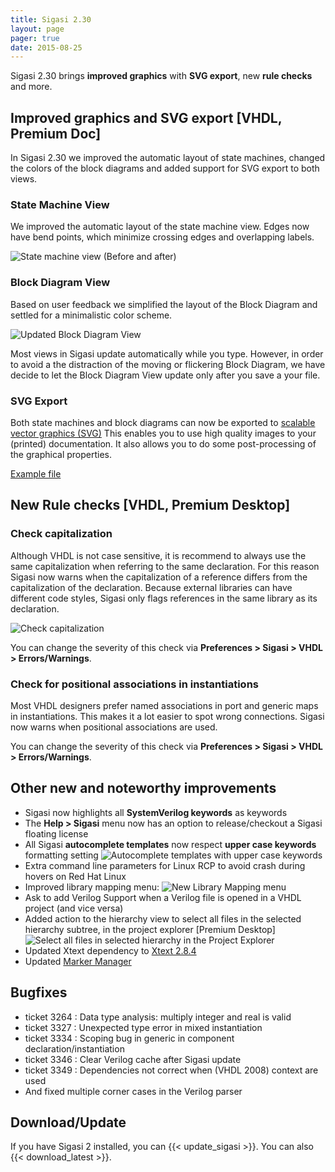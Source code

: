 ```yaml
---
title: Sigasi 2.30
layout: page
pager: true
date: 2015-08-25
---
```


Sigasi 2.30 brings **improved graphics** with **SVG export**, new **rule
checks** and more.

## Improved graphics and SVG export \[VHDL, Premium Doc\]

In Sigasi 2.30 we improved the automatic layout of state machines,
changed the colors of the block diagrams and added support for SVG
export to both views.

### State Machine View

We improved the automatic layout of the state machine view. Edges now
have bend points, which minimize crossing edges and overlapping labels.

![State machine view (Before and after)](/img/releasenotes/2.30/statemachines.png "State machine view (Before and after)")

### Block Diagram View

Based on user feedback we simplified the layout of the Block Diagram and
settled for a minimalistic color scheme.

![Updated Block Diagram View](/img/releasenotes/2.30/blockdiagram.png "Updated Block Diagram View")

Most views in Sigasi update automatically while you type. However, in
order to avoid a the distraction of the moving or flickering Block
Diagram, we have decide to let the Block Diagram View update only after
you save a your file.

### SVG Export

Both state machines and block diagrams can now be exported to [scalable vector graphics (SVG)](https://en.wikipedia.org/wiki/Scalable_Vector_Graphics) This enables you to use high quality images to your (printed) documentation.
It also allows you to do some post-processing of the graphical properties.

[Example file](/releasenotes/2.30/example.svg)


## New Rule checks \[VHDL, Premium Desktop\]

### Check capitalization

Although VHDL is not case sensitive, it is recommend to always use the same capitalization when referring to the same declaration. For this reason Sigasi now warns when the capitalization of a reference differs from the capitalization of the declaration. Because external libraries can have different code styles, Sigasi only flags references in the same library as its declaration.

![Check capitalization](/img/releasenotes/2.30/captalization_references.png "Check capitalization")

You can change the severity of this check via **Preferences \> Sigasi \> VHDL \> Errors/Warnings**.

### Check for positional associations in instantiations

Most VHDL designers prefer named associations in port and generic maps in instantiations. This makes it a lot easier to spot wrong connections. Sigasi now warns when positional associations are used.

You can change the severity of this check via **Preferences \> Sigasi \> VHDL \> Errors/Warnings**.

## Other new and noteworthy improvements

-   Sigasi now highlights all **SystemVerilog keywords** as keywords
-   The **Help \> Sigasi** menu now has an option to release/checkout a Sigasi floating license
-   All Sigasi **autocomplete templates** now respect **upper case
    keywords** formatting setting 
    ![Autocomplete templates with upper case keywords](/img/releasenotes/2.30/autocomplete_template.png "Autocomplete templates with upper case keywords")
-   Extra command line parameters for Linux RCP to avoid crash during hovers on Red Hat Linux
-   Improved library mapping menu:
    ![New Library Mapping menu](/img/releasenotes/2.30/librarymapping-restore-common-libraries.png "New Library Mapping menu")
-   Ask to add Verilog Support when a Verilog file is opened in a VHDL project (and vice versa)
-   Added action to the hierarchy view to select all files in the selected hierarchy subtree, in the project explorer \[Premium Desktop\]
    ![Select all files in selected hierarchy in the Project Explorer](/img/releasenotes/2.30/select-required-files-in-hierarchy.png "Select all files in selected hierarchy in the Project Explorer")
-   Updated Xtext dependency to [Xtext
    2.8.4](https://projects.eclipse.org/projects/modeling.tmf.xtext/releases/2.8.4)
-   Updated [Marker Manager](http://www.markermanager.com)

## Bugfixes

-   ticket 3264 : Data type analysis: multiply integer and real is valid
-   ticket 3327 : Unexpected type error in mixed instantiation
-   ticket 3334 : Scoping bug in generic in component declaration/instantiation
-   ticket 3346 : Clear Verilog cache after Sigasi update
-   ticket 3349 : Dependencies not correct when (VHDL 2008) context are used
-   And fixed multiple corner cases in the Verilog parser

## Download/Update

If you have Sigasi 2 installed, you can {{< update_sigasi >}}. You can also {{< download_latest >}}.
